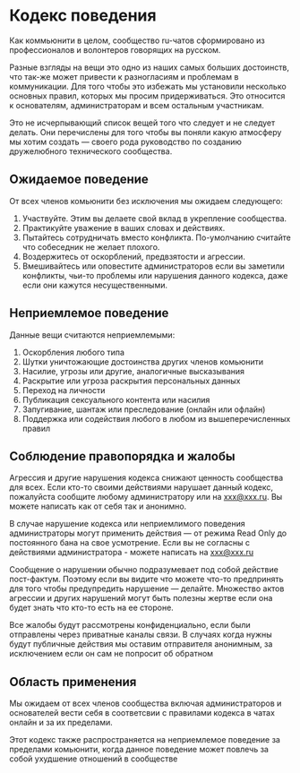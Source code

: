 # Кодекс поведения
Как коммьюнити в целом, сообщество ru-чатов сформировано из профессионалов и волонтеров говорящих на русском.

Разные взгляды на вещи это одно из наших самых больших достоинств, что так-же может привести к разногласиям и проблемам в коммуникации. Для того чтобы это избежать мы установили несколько основных правил, которых мы просим придерживаться. Это относится к основателям, администраторам и всем остальным участникам.

Это не исчерпывающий список вещей того что следует и не следует делать. Они перечислены для того чтобы вы поняли какую атмосферу мы хотим создать — своего рода руководство по созданию дружелюбного технического сообщества.


## Ожидаемое поведение
От всех членов комьюнити без исключения мы ожидаем следующего:
1. Участвуйте. Этим вы делаете свой вклад в укрепление сообщества.
1. Практикуйте уважение в ваших словах и действиях.
1. Пытайтесь сотрудничать вместо конфликта. По-умолчанию считайте что собеседник не желает плохого.
1. Воздержитесь от оскорблений, предвзятости и агрессии.
1. Вмешивайтесь или оповестите администраторов если вы заметили конфликты, чьи-то проблемы или нарушения данного кодекса, даже если они кажутся несущественными.


## Неприемлемое поведение

Данные вещи считаются неприемлемыми:

1. Оскорбления любого типа
1. Шутки уничтожающие достоинства других членов комьюнити
1. Насилие, угрозы или другие, аналогичные высказывания
1. Раскрытие или угроза раскрытия персональных данных
1. Переход на личности
1. Публикация сексуального контента или насилия
1. Запугивание, шантаж или преследование (онлайн или офлайн)
1. Поддержка или содействия любого в любом из вышеперечисленных правил

## Соблюдение правопорядка и жалобы
Агрессия и другие нарушения кодекса снижают ценность сообщества для всех. Если кто-то своими действиями нарушает данный кодекс, пожалуйста сообщите любому администратору или на xxx@xxx.ru. Вы можете написать как от себя так и анонимно.

В случае нарушение кодекса или неприемлимого поведения администраторы могут применить действия — от режима Read Only до постоянного бана на свое усмотрение. Если вы не согласны с действиями администратора - можете написать на xxx@xxx.ru

Сообщение о нарушении обычно подразумевает под собой действие пост-фактум. Поэтому если вы видите что можете что-то предпринять для того чтобы предупредить нарушение — делайте. Множество актов агрессии и других нарушений могут быть полезны жертве если она будет знать что кто-то есть на ее стороне.

Все жалобы будут рассмотрены конфиденциально, если были отправлены через приватные каналы связи. В случаях когда нужны будут публичные действия мы оставим отправителя анонимным, за исключением если он сам не попросит об обратном


## Область применения
Мы ожидаем от всех членов сообщества включая администраторов и основателей вести себя в соответсвии с правилами кодекса в чатах онлайн и за их пределами.

Этот кодекс также распространяется на неприемлемое поведение за пределами комьюнити, когда данное поведение может повлечь за собой ухудшение отношений в сообществе
